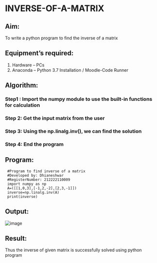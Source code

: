 # INVERSE-OF-A-MATRIX
## Aim:
To write a python program to find the inverse of a matrix
## Equipment’s required:
1. 	Hardware – PCs
2. 	Anaconda – Python 3.7 Installation / Moodle-Code Runner
## Algorithm:
### Step1 : Import the numpy module to use the built-in functions for calculation
### Step 2: Get the input matrix from the user
### Step 3: Using the np.linalg.inv(), we can find the solution
### Step 4: End the program

## Program:
     #Program to find inverse of a matrix
     #Developed by: Dhianeshwar
     #RegisterNumber: 212222110009
     import numpy as np
     A=([[1,0,3],[-1,2,-2],[2,3,-1]])
     inverse=np.linalg.inv(A)
     print(inverse)
     
## Output:
![image](https://github.com/Dhiyanesh24/INVERSE-OF-A-MATRIX/assets/118362288/b200410c-f081-4fce-9cd9-a1153d3f43b8)

 

## Result:
Thus the inverse of given matrix is successfully solved using python program


